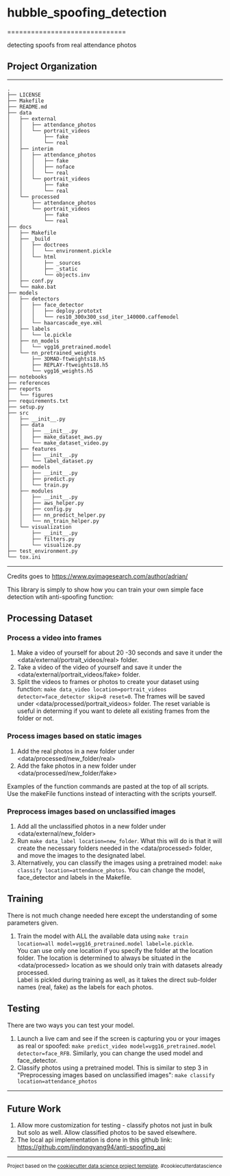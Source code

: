# hubble_spoofing_detection

==============================

detecting spoofs from real attendance photos

## Project Organization

------------

    .
    ├── LICENSE
    ├── Makefile
    ├── README.md
    ├── data
    │   ├── external
    │   │   ├── attendance_photos
    │   │   └── portrait_videos
    │   │       ├── fake
    │   │       └── real
    │   ├── interim
    │   │   ├── attendance_photos
    │   │   │   ├── fake
    │   │   │   ├── noface
    │   │   │   └── real
    │   │   └── portrait_videos
    │   │       ├── fake
    │   │       └── real
    │   └── processed
    │       ├── attendance_photos
    │       └── portrait_videos
    │           ├── fake
    │           └── real
    ├── docs
    │   ├── Makefile
    │   ├── _build
    │   │   ├── doctrees
    │   │   │   └── environment.pickle
    │   │   └── html
    │   │       ├── _sources
    │   │       ├── _static
    │   │       └── objects.inv
    │   ├── conf.py
    │   └── make.bat
    ├── models
    │   ├── detectors
    │   │   ├── face_detector
    │   │   │   ├── deploy.prototxt
    │   │   │   └── res10_300x300_ssd_iter_140000.caffemodel
    │   │   └── haarcascade_eye.xml
    │   ├── labels
    │   │   └── le.pickle
    │   ├── nn_models
    │   │   └── vgg16_pretrained.model
    │   └── nn_pretrained_weights
    │       ├── 3DMAD-ftweights18.h5
    │       ├── REPLAY-ftweights18.h5
    │       └── vgg16_weights.h5
    ├── notebooks
    ├── references
    ├── reports
    │   └── figures
    ├── requirements.txt
    ├── setup.py
    ├── src
    │   ├── __init__.py
    │   ├── data
    │   │   ├── __init__.py
    │   │   ├── make_dataset_aws.py
    │   │   └── make_dataset_video.py
    │   ├── features
    │   │   ├── __init__.py
    │   │   └── label_dataset.py
    │   ├── models
    │   │   ├── __init__.py
    │   │   ├── predict.py
    │   │   └── train.py
    │   ├── modules
    │   │   ├── __init__.py
    │   │   ├── aws_helper.py
    │   │   ├── config.py
    │   │   ├── nn_predict_helper.py
    │   │   └── nn_train_helper.py
    │   └── visualization
    │       ├── __init__.py
    │       ├── filters.py
    │       └── visualize.py
    ├── test_environment.py
    └── tox.ini

------------

Credits goes to <https://www.pyimagesearch.com/author/adrian/>

This library is simply to show how you can train your own simple face detection wtih anti-spoofing function:  

## Processing Dataset

### Process a video into frames

1. Make a video of yourself for about 20 -30 seconds and save it under the <data/external/portrait_videos/real> folder.  
2. Take a video of the video of yourself and save it under the <data/external/portrait_videos/fake> folder.  
3. Split the videos to frames or photos to create your dataset using function:  `make data_video location=portrait_videos detector=face_detector skip=8 reset=0`. The frames will be saved under <data/processed/portrait_videos> folder. The reset variable is useful in determing if you want to delete all existing frames from the folder or not.  

### Process images based on static images

1. Add the real photos in a new folder under <data/processed/new_folder/real>
2. Add the fake photos in a new folder under <data/processed/new_folder/fake>

Examples of the function commands are pasted at the top of all scripts.  
Use the makeFile functions instead of interacting with the scripts yourself.

### Preprocess images based on unclassified images

1. Add all the unclassified photos in a new folder under <data/external/new_folder>  
2. Run `make data_label location=new_folder`. What this will do is that it will create the necessary folders needed in the <data/processed> folder, and move the images to the designated label.  
3. Alternatively, you can classify the images using a pretrained model: `make classify location=attendance_photos`. You can change the model, face_detector and labels in the Makefile.  

## Training

There is not much change needed here except the understanding of some parameters given.

1. Train the model with ALL the available data using `make train location=all model=vgg16_pretrained.model label=le.pickle`.  
You can use only one location if you specify the folder at the location folder. The location is determined to always be situated in the <data/processed> location as we should only train with datasets already processed.  
Label is pickled during training as well, as it takes the direct sub-folder names (real, fake) as the labels for each photos.  

## Testing

There are two ways you can test your model.

1. Launch a live cam and see if the screen is capturing you or your images as real or spoofed: `make predict_video model=vgg16_pretrained.model detector=face_RFB`. Similarly, you can change the used model and face_detector.
2. Classify photos using a pretrained model. This is similar to step 3 in "Preprocessing images based on unclassified images": `make classify location=attendance_photos`

------------

## Future Work

1. Allow more customization for testing - classify photos not just in bulk but solo as well. Allow classified photos to be saved elsewhere.  
2. The local api implementation is done in this github link: <https://github.com/jindongyang94/anti-spoofing_api>

------------

<p><small>Project based on the <a target="_blank" href="https://drivendata.github.io/cookiecutter-data-science/">cookiecutter data science project template</a>. #cookiecutterdatascience</small></p>
